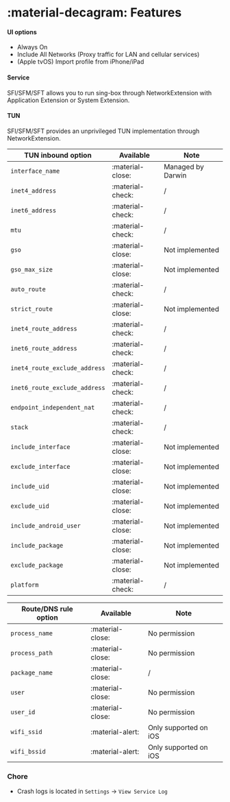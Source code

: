 # :material-decagram: Features

#### UI options

* Always On
* Include All Networks (Proxy traffic for LAN and cellular services)
* (Apple tvOS) Import profile from iPhone/iPad

#### Service

SFI/SFM/SFT allows you to run sing-box through NetworkExtension with Application Extension or System Extension.

#### TUN

SFI/SFM/SFT provides an unprivileged TUN implementation through NetworkExtension.

| TUN inbound option            | Available         | Note              |
|-------------------------------|-------------------|-------------------|
| `interface_name`              | :material-close:️ | Managed by Darwin |
| `inet4_address`               | :material-check:  | /                 |
| `inet6_address`               | :material-check:  | /                 |
| `mtu`                         | :material-check:  | /                 |
| `gso`                         | :material-close:  | Not implemented   |
| `gso_max_size`                | :material-close:  | Not implemented   |
| `auto_route`                  | :material-check:  | /                 |
| `strict_route`                | :material-close:️ | Not implemented   |
| `inet4_route_address`         | :material-check:  | /                 |
| `inet6_route_address`         | :material-check:  | /                 |
| `inet4_route_exclude_address` | :material-check:  | /                 |
| `inet6_route_exclude_address` | :material-check:  | /                 |
| `endpoint_independent_nat`    | :material-check:  | /                 |
| `stack`                       | :material-check:  | /                 |
| `include_interface`           | :material-close:️ | Not implemented   |
| `exclude_interface`           | :material-close:️ | Not implemented   |
| `include_uid`                 | :material-close:️ | Not implemented   |
| `exclude_uid`                 | :material-close:️ | Not implemented   |
| `include_android_user`        | :material-close:️ | Not implemented   |
| `include_package`             | :material-close:️ | Not implemented   |
| `exclude_package`             | :material-close:️ | Not implemented   |
| `platform`                    | :material-check:  | /                 |

| Route/DNS rule option | Available        | Note                  |
|-----------------------|------------------|-----------------------|
| `process_name`        | :material-close: | No permission         |
| `process_path`        | :material-close: | No permission         |
| `package_name`        | :material-close: | /                     |
| `user`                | :material-close: | No permission         |
| `user_id`             | :material-close: | No permission         |
| `wifi_ssid`           | :material-alert: | Only supported on iOS |
| `wifi_bssid`          | :material-alert: | Only supported on iOS |

### Chore

* Crash logs is located in `Settings` -> `View Service Log`
